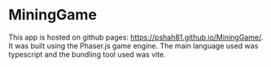 # MiningGame

This app is hosted on github pages: https://pshah81.github.io/MiningGame/.
It was built using the Phaser.js game engine.
The main language used was typescript and the bundling tool used was vite.